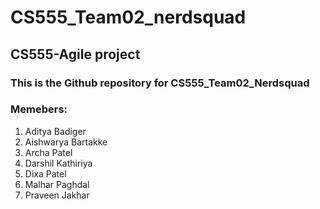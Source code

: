 # CS555_Team02_nerdsquad
## CS555-Agile project 
### This is the Github repository for CS555_Team02_Nerdsquad

### Memebers:
1. Aditya Badiger
2. Aishwarya Bartakke
3. Archa Patel
4. Darshil Kathiriya
5. Dixa Patel
6. Malhar Paghdal
7. Praveen Jakhar
